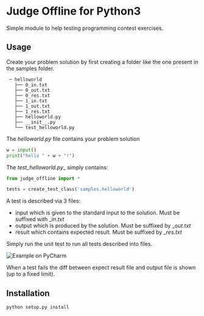 Judge Offline for Python3
===========================================================

Simple module to help testing programming contest exercises.

Usage
-----

Create your problem solution by first creating a folder like the
one present in the samples folder.

     ─ helloworld
       ├── 0_in.txt
       ├── 0_out.txt
       ├── 0_res.txt
       ├── 1_in.txt
       ├── 1_out.txt
       ├── 1_res.txt
       ├── helloworld.py
       ├── __init__.py
       └── test_helloworld.py

The _helloworld.py_ file contains your problem solution
```python
w = input()
print("hello " + w + "!")
```

The _test_helloworld.py__ simply contains:
```python
from judge_offline import *

tests = create_test_class('samples.helloworld')
```

A test is described via 3 files:
 - input which is given to the standard input to the solution. Must be suffixed with __in.txt_
 - output which is produced by the solution. Must be suffixed by __out.txt_
 - result which contains expected result. Must be suffixed  by __res.txt_

Simply run the unit test to run all tests described into files.

![Example on PyCharm](images/pycharm_tests.png)

When a test fails the diff between expect result file and output file is shown (up to a fixed limit).

Installation
------------
```bash
python setup.py install
```
